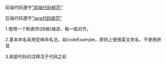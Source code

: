 前端代码遵守["前端代码规范"](https://tgideas.qq.com/doc/frontend/spec/common/info.html)

后端代码遵守["java代码规范"](https://blog.csdn.net/pursue_vip/article/details/89890672)

1.使用一个制表符(四格)缩进，每一级对齐。

2.基本命名采用驼峰命名法，如codeExample，原则上使用英文命名，不使用拼音

3.局部代码的注释注于代码之前

